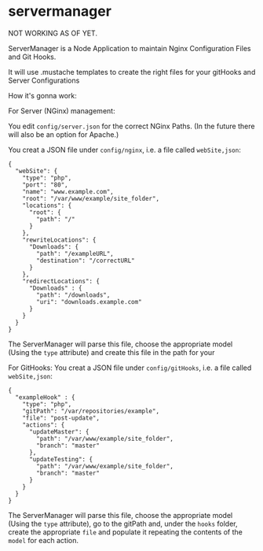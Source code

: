servermanager
=============

NOT WORKING AS OF YET.

ServerManager is a Node Application to maintain Nginx Configuration Files and Git Hooks.

It will use .mustache templates to create the right files for your gitHooks and Server Configurations

How it's gonna work:


For Server (NGinx) management:

You edit `config/server.json` for the correct NGinx Paths.
(In the future there will also be an option for Apache.)


You creat a JSON file under `config/nginx`, i.e. a file called `webSite,json`:

    {
      "webSite": {
        "type": "php",
        "port": "80",
        "name": "www.example.com",
        "root": "/var/www/example/site_folder",
        "locations": {
          "root": {
            "path": "/"
          }
        },
        "rewriteLocations": {
          "Downloads": {
            "path": "/exampleURL",
            "destination": "/correctURL"
          }
        },
        "redirectLocations": {
          "Downloads" : {
            "path": "/downloads",
            "uri": "downloads.example.com"
          }
        }
      }
    }


The ServerManager will parse this file, choose the appropriate model (Using the `type` attribute) and create this file in the path for your


For GitHooks:
You creat a JSON file under `config/gitHooks`, i.e. a file called `webSite,json`:

    {
      "exampleHook" : {
        "type": "php",
        "gitPath": "/var/repositories/example",
        "file": "post-update",
        "actions": {
          "updateMaster": {
            "path": "/var/www/example/site_folder",
            "branch": "master"
          },
          "updateTesting": {
            "path": "/var/www/example/site_folder",
            "branch": "master"
          }
        }
      }
    }

The ServerManager will parse this file, choose the appropriate model (Using the `type` attribute), go to the gitPath and, under the `hooks` folder, create the appropriate `file` and populate it repeating the contents of the `model` for each action.